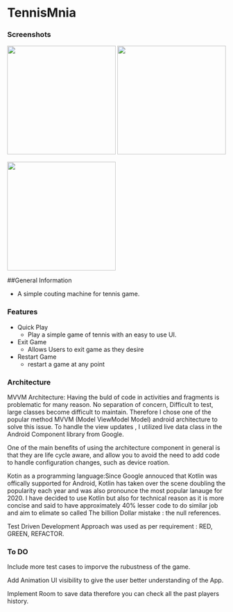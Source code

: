 # TennisMnia

### Screenshots
<image src="screenshots/screen_1.png" width="250"> <image src="screenshots/screen_2.png" width="250"> 

<image src="screenshots/screen_3.png" width="250">

##General Information
- A simple couting machine for tennis game. 

### Features

- Quick Play
  - Play a simple game of tennis with an easy to use UI.
- Exit Game
  - Allows Users to exit game as they desire
- Restart Game
  - restart a game at any point  


### Architecture
MVVM  Architecture: Having the buld of code in activities and fragments is problematic for many reason. No separation of concern, Difficult to test,
large classes become difficult to maintain. Therefore I chose one of the popular method MVVM (Model ViewModel Model) android architecture to solve this 
issue. To handle the view updates , I utilized live data class in the Android Component library from Google.

One of the main benefits of using the architecture component in general is that they are life cycle aware, and allow you to avoid the need to add code
to handle configuration changes, such as device roation.

Kotin as a programming language:Since Google annouced that Kotlin was offically supported for Android, Kotlin has taken over the scene doubling the popularity
each year and was also pronounce the most popular lanauge for 2020. I have decided to use Kotlin but also for technical reason as it is more concise and said
to have approximately 40% lesser code to do similar job and aim to elimate so called The billion Dollar mistake : the null references.

Test Driven Development Approach was used as per requirement : RED, GREEN, REFACTOR. 


### To DO
Include more test cases to imporve the rubustness of the game.

Add Animation UI visibility to give the user better understanding of the App. 

Implement Room to save data therefore you can check all the past players history.